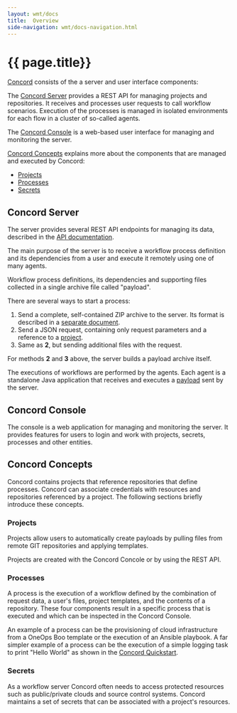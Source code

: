 ```yaml
---
layout: wmt/docs
title:  Overview
side-navigation: wmt/docs-navigation.html
---
```


# {{ page.title}} 

[Concord](../../about.html) consists of the a server and user interface components:

The [Concord Server](#concord-server) provides a REST API for managing
projects and repositories. It receives and processes user requests
to call workflow scenarios. Execution of the processes is managed in isolated
environments for each flow in a cluster of so-called agents.

The [Concord Console](#concord-console) is a web-based user interface for
managing and monitoring the server.

[Concord Concepts](#concord-concepts) explains more about the components that
are managed and executed by Concord:

- [Projects](#projects)
- [Processes](#processes)
- [Secrets](#secrets)

## Concord Server

The server provides several REST API endpoints for managing its
data, described in the [API documentation](../api/index.html).

The main purpose of the server is to receive a workflow process
definition and its dependencies from a user and execute it remotely
using one of many agents.

Workflow process definitions, its dependencies and supporting files
collected in a single archive file called "payload".

There are several ways to start a process:

1. Send a complete, self-contained ZIP archive to the server. Its
format is described in a
[separate document](./processes.html#payload-format).
2. Send a JSON request, containing only request parameters and a
reference to a [project](#project).
3. Same as **2**, but sending additional files with the request.

For methods **2** and **3** above, the server builds a payload archive
itself.

The executions of workflows are performed by the agents. Each agent is a
standalone Java application that receives and executes
a [payload](#payload) sent by the server.

## Concord Console

The console is a web application for managing and monitoring the server. It
provides features for users to login and work with projects, secrets, processes
and other entities.

## Concord Concepts

Concord contains projects that reference repositories that define
processes.  Concord can associate credentials with resources
and repositories referenced by a project.  The following sections
briefly introduce these concepts.

### Projects

Projects allow users to automatically create payloads by pulling
files from remote GIT repositories and applying templates.

Projects are created with the Concord Concole or by using the REST API.

### Processes

A process is the execution of a workflow defined by the combination
of request data, a user's files, project templates, and the contents
of a repository.  These four components result in a specific process
that is executed and which can be inspected in the Concord Console.

An example of a process can be the provisioning of cloud
infrastructure from a OneOps Boo template or the execution of an Ansible
playbook. A far simpler example of a process can be the execution of
a simple logging task to print "Hello World" as shown in the
[Concord Quickstart](./quickstart.html).

### Secrets

As a workflow server Concord often needs to access protected
resources such as public/private clouds and source control systems.
Concord maintains a set of secrets that can be associated with a
project's resources.
